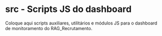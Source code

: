 # src - Scripts JS do dashboard

Coloque aqui scripts auxiliares, utilitários e módulos JS para o dashboard de monitoramento do RAG_Recrutamento.
